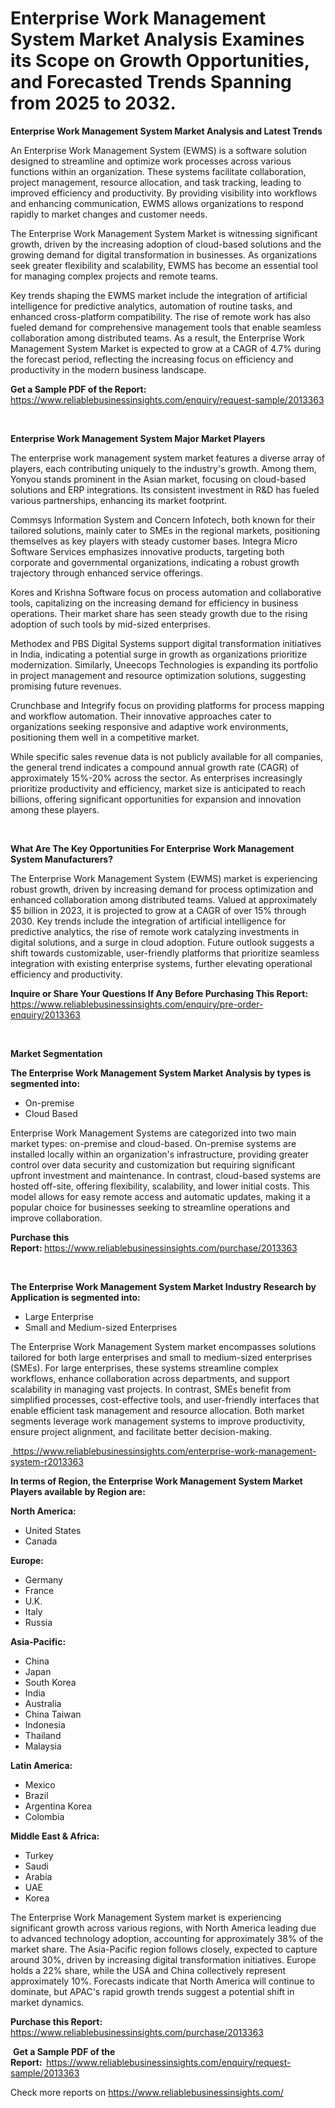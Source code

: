 <p><h1>Enterprise Work Management System Market Analysis Examines its Scope on Growth Opportunities, and Forecasted Trends Spanning from 2025 to 2032.</h1></p><p><strong>Enterprise Work Management System Market Analysis and Latest Trends</strong></p>
<p><p>An Enterprise Work Management System (EWMS) is a software solution designed to streamline and optimize work processes across various functions within an organization. These systems facilitate collaboration, project management, resource allocation, and task tracking, leading to improved efficiency and productivity. By providing visibility into workflows and enhancing communication, EWMS allows organizations to respond rapidly to market changes and customer needs.</p><p>The Enterprise Work Management System Market is witnessing significant growth, driven by the increasing adoption of cloud-based solutions and the growing demand for digital transformation in businesses. As organizations seek greater flexibility and scalability, EWMS has become an essential tool for managing complex projects and remote teams. </p><p>Key trends shaping the EWMS market include the integration of artificial intelligence for predictive analytics, automation of routine tasks, and enhanced cross-platform compatibility. The rise of remote work has also fueled demand for comprehensive management tools that enable seamless collaboration among distributed teams. As a result, the Enterprise Work Management System Market is expected to grow at a CAGR of 4.7% during the forecast period, reflecting the increasing focus on efficiency and productivity in the modern business landscape.</p></p>
<p><strong>Get a Sample PDF of the Report:&nbsp;</strong> <a href="https://www.reliablebusinessinsights.com/enquiry/request-sample/2013363?utm_campaign=2534&utm_medium=2&utm_source=Github&utm_content=ia&utm_term=10032025&utm_id=enterprise-work-management-system">https://www.reliablebusinessinsights.com/enquiry/request-sample/2013363</a></p>
<p>&nbsp;</p>
<p><strong>Enterprise Work Management System Major Market Players</strong></p>
<p><p>The enterprise work management system market features a diverse array of players, each contributing uniquely to the industry's growth. Among them, Yonyou stands prominent in the Asian market, focusing on cloud-based solutions and ERP integrations. Its consistent investment in R&D has fueled various partnerships, enhancing its market footprint.</p><p>Commsys Information System and Concern Infotech, both known for their tailored solutions, mainly cater to SMEs in the regional markets, positioning themselves as key players with steady customer bases. Integra Micro Software Services emphasizes innovative products, targeting both corporate and governmental organizations, indicating a robust growth trajectory through enhanced service offerings.</p><p>Kores and Krishna Software focus on process automation and collaborative tools, capitalizing on the increasing demand for efficiency in business operations. Their market share has seen steady growth due to the rising adoption of such tools by mid-sized enterprises.</p><p>Methodex and PBS Digital Systems support digital transformation initiatives in India, indicating a potential surge in growth as organizations prioritize modernization. Similarly, Uneecops Technologies is expanding its portfolio in project management and resource optimization solutions, suggesting promising future revenues.</p><p>Crunchbase and Integrify focus on providing platforms for process mapping and workflow automation. Their innovative approaches cater to organizations seeking responsive and adaptive work environments, positioning them well in a competitive market.</p><p>While specific sales revenue data is not publicly available for all companies, the general trend indicates a compound annual growth rate (CAGR) of approximately 15%-20% across the sector. As enterprises increasingly prioritize productivity and efficiency, market size is anticipated to reach billions, offering significant opportunities for expansion and innovation among these players.</p></p>
<p>&nbsp;</p>
<p><strong>What Are The Key Opportunities For Enterprise Work Management System Manufacturers?</strong></p>
<p><p>The Enterprise Work Management System (EWMS) market is experiencing robust growth, driven by increasing demand for process optimization and enhanced collaboration among distributed teams. Valued at approximately $5 billion in 2023, it is projected to grow at a CAGR of over 15% through 2030. Key trends include the integration of artificial intelligence for predictive analytics, the rise of remote work catalyzing investments in digital solutions, and a surge in cloud adoption. Future outlook suggests a shift towards customizable, user-friendly platforms that prioritize seamless integration with existing enterprise systems, further elevating operational efficiency and productivity.</p></p>
<p><strong>Inquire or Share Your Questions If Any Before Purchasing This Report:</strong> <a href="https://www.reliablebusinessinsights.com/enquiry/pre-order-enquiry/2013363?utm_campaign=2534&utm_medium=2&utm_source=Github&utm_content=ia&utm_term=10032025&utm_id=enterprise-work-management-system">https://www.reliablebusinessinsights.com/enquiry/pre-order-enquiry/2013363</a></p>
<p>&nbsp;</p>
<p><strong>Market Segmentation</strong></p>
<p><strong>The Enterprise Work Management System Market Analysis by types is segmented into:</strong></p>
<p><ul><li>On-premise</li><li>Cloud Based</li></ul></p>
<p><p>Enterprise Work Management Systems are categorized into two main market types: on-premise and cloud-based. On-premise systems are installed locally within an organization's infrastructure, providing greater control over data security and customization but requiring significant upfront investment and maintenance. In contrast, cloud-based systems are hosted off-site, offering flexibility, scalability, and lower initial costs. This model allows for easy remote access and automatic updates, making it a popular choice for businesses seeking to streamline operations and improve collaboration.</p></p>
<p><strong>Purchase this Report:&nbsp;</strong><a href="https://www.reliablebusinessinsights.com/purchase/2013363?utm_campaign=2534&utm_medium=2&utm_source=Github&utm_content=ia&utm_term=10032025&utm_id=enterprise-work-management-system">https://www.reliablebusinessinsights.com/purchase/2013363</a></p>
<p>&nbsp;</p>
<p><strong>The Enterprise Work Management System Market Industry Research by Application is segmented into:</strong></p>
<p><ul><li>Large Enterprise</li><li>Small and Medium-sized Enterprises</li></ul></p>
<p><p>The Enterprise Work Management System market encompasses solutions tailored for both large enterprises and small to medium-sized enterprises (SMEs). For large enterprises, these systems streamline complex workflows, enhance collaboration across departments, and support scalability in managing vast projects. In contrast, SMEs benefit from simplified processes, cost-effective tools, and user-friendly interfaces that enable efficient task management and resource allocation. Both market segments leverage work management systems to improve productivity, ensure project alignment, and facilitate better decision-making.</p></p>
<p><a href="https://www.reliablebusinessinsights.com/enterprise-work-management-system-r2013363?utm_campaign=2534&utm_medium=2&utm_source=Github&utm_content=ia&utm_term=10032025&utm_id=enterprise-work-management-system">&nbsp;https://www.reliablebusinessinsights.com/enterprise-work-management-system-r2013363</a></p>
<p><strong>In terms of Region, the Enterprise Work Management System Market Players available by Region are:</strong></p>
<p>
    <p> <strong> North America: </strong>
        <ul>
            <li>United States</li>
            <li>Canada</li>
        </ul>
        </p> 
    <p> <strong> Europe: </strong>
        <ul>
            <li>Germany</li>
            <li>France</li>
            <li>U.K.</li>
            <li>Italy</li>
            <li>Russia</li>
        </ul>
        </p> 
    <p> <strong> Asia-Pacific: </strong>
        <ul>
            <li>China</li>
            <li>Japan</li>
            <li>South Korea</li>
            <li>India</li>
            <li>Australia</li>
            <li>China Taiwan</li>
            <li>Indonesia</li>
            <li>Thailand</li>
            <li>Malaysia</li>
        </ul>
        </p> 
    <p> <strong> Latin America: </strong>
        <ul>
            <li>Mexico</li>
            <li>Brazil</li>
            <li>Argentina Korea</li>
            <li>Colombia</li>
        </ul>
        </p> 
    <p> <strong> Middle East & Africa: </strong>
        <ul>
            <li>Turkey</li>
            <li>Saudi</li>
            <li>Arabia</li>
            <li>UAE</li>
            <li>Korea</li>
        </ul>
    </p>
    </p>
<p><p>The Enterprise Work Management System market is experiencing significant growth across various regions, with North America leading due to advanced technology adoption, accounting for approximately 38% of the market share. The Asia-Pacific region follows closely, expected to capture around 30%, driven by increasing digital transformation initiatives. Europe holds a 22% share, while the USA and China collectively represent approximately 10%. Forecasts indicate that North America will continue to dominate, but APAC's rapid growth trends suggest a potential shift in market dynamics.</p></p>
<p><strong>Purchase this Report: </strong><a href="https://www.reliablebusinessinsights.com/purchase/2013363?utm_campaign=2534&utm_medium=2&utm_source=Github&utm_content=ia&utm_term=10032025&utm_id=enterprise-work-management-system">https://www.reliablebusinessinsights.com/purchase/2013363</a></p>
<p>&nbsp;<strong>Get a Sample PDF of the Report:&nbsp;&nbsp;</strong><a href="https://www.reliablebusinessinsights.com/enquiry/request-sample/2013363?utm_campaign=2534&utm_medium=2&utm_source=Github&utm_content=ia&utm_term=10032025&utm_id=enterprise-work-management-system">https://www.reliablebusinessinsights.com/enquiry/request-sample/2013363</a></p>
<p><strong></strong></p>
<p>Check more reports on <a href="https://www.reliablebusinessinsights.com/?utm_campaign=2534&utm_medium=2&utm_source=Github&utm_content=ia&utm_term=10032025&utm_id=enterprise-work-management-system">https://www.reliablebusinessinsights.com/</a></p>